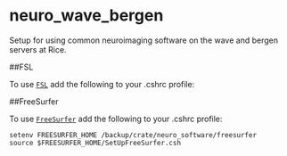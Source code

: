 # neuro_wave_bergen
Setup for using common neuroimaging software on the wave and bergen servers at Rice. 

##FSL 

To use [`FSL`](http://fsl.fmrib.ox.ac.uk/fsldownloads/) add the following to your .cshrc profile:

##FreeSurfer 

To use [`FreeSurfer`](https://surfer.nmr.mgh.harvard.edu/) add the following to your .cshrc profile:

```{r, engine='bash', eval=FALSE}
setenv FREESURFER_HOME /backup/crate/neuro_software/freesurfer
source $FREESURFER_HOME/SetUpFreeSurfer.csh
```

